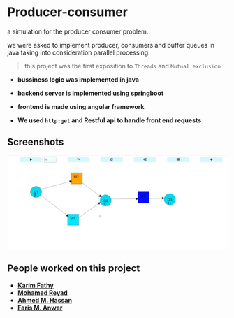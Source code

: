 # Producer-consumer

a simulation for the producer consumer problem.

we were asked to implement producer, consumers and buffer queues in java taking into consideration parallel processing.

>this project was the first exposition to `Threads` and `Mutual exclusion`

- **bussiness logic was implemented in java**

- **backend server is implemented using springboot**

- **frontend is made using angular framework**

- **We used `http:get` and Restful api to handle front end requests**

## Screenshots

![running simulation](/screenshot.png)

## People worked on this project

- **[Karim Fathy](https://github.com/karimfathy054)**
- **[Mohamed Reyad](https://github.com/moriyad12)**
- **[Ahmed M. Hassan](https://github.com/ahmedMhassan10)**
- **[Faris M. Anwar]()**


